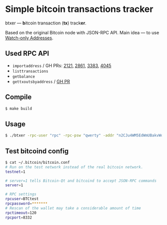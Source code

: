 Simple bitcoin transactions tracker
===================================
btxer — **b**itcoin transaction (**tx**) track**er**.

Based on the original Bitcoin node with JSON-RPC API.
Main idea — to use [Watch-only Addresses](https://blog.blockchain.com/2016/05/31/how-to-use-watch-only-addresses/).

Used RPC API
------------

* `importaddress` / GH PRs: [2121](https://github.com/bitcoin/bitcoin/pull/2121), [2861](https://github.com/bitcoin/bitcoin/pull/2861),  [3383](https://github.com/bitcoin/bitcoin/pull/3383), [4045](https://github.com/bitcoin/bitcoin/pull/4045)
* `listtransactions`
* `getbalance`
* `gettxoutsbyaddress` / [GH PR](https://github.com/bitcoin/bitcoin/pull/5048)


Compile
-------

```bash
$ make build
```

Usage
-----

```bash
$ ./btxer -rpc-user "rpc" -rpc-psw "qwerty" -addr "n2CJu4WM5EdWmUBakvWdYRJmhdmaq9BHwy"
```


Test bitcoind config
--------------------

```bash
$ cat ~/.bitcoin/bitcoin.conf 
# Run on the test network instead of the real bitcoin network.
testnet=1

# server=1 tells Bitcoin-Qt and bitcoind to accept JSON-RPC commands
server=1

# RPC settings
rpcuser=BTCtest
rpcpassword=*******
# Rescan of the wallet may take a considerable amount of time
rpctimeout=120
rpcport=8332
```